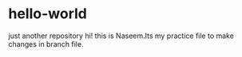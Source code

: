 # hello-world
just another repository
hi! this is Naseem.Its my practice file to make changes in branch file.
